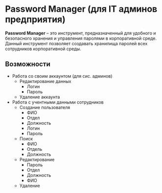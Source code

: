 # Password Manager (для IT админов предприятия)

__Password Manager__ – это инструмент, предназначенный для удобного и безопасного хранения и управления паролями в корпоративной среде. Данный инструмент позволяет создавать  хранилища паролей всех сотрудников корпоративной среды.

## Возможности
- Работа со своим аккаунтом (для сис. админов)
  - Редактирование данных
    - Логин
    - Пароль
  - Удаление аккаунта
- Работа с учентными данными сотрудников 
  - Создание пользователя
    - ФИО
    - Отдел
    - Должность
    - Логин
    - Пароль
  - Поиск
    - ФИО
    - Отдель
    - Должность
  - Редактирование
    - Пароль
    - Отдел
    - Должность
    - ФИО
  - Удаление
